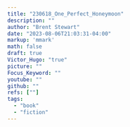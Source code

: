 ```yaml
---
title: "230618_One_Perfect_Honeymoon"
description: ""
author: "Brent Stewart"
date: "2023-08-06T21:03:31-04:00"
markup: 'mmark'
math: false
draft: true
Victor_Hugo: "true"
picture: ""
Focus_Keyword: ""
youtube: ""
github: ""
refs: [""]
tags:
  - "book"
  - "fiction"
---
```


